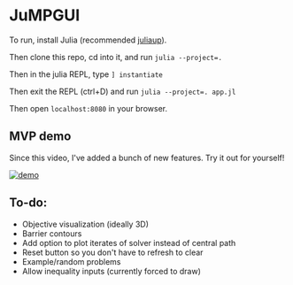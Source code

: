 # JuMPGUI


To run, install Julia (recommended [juliaup](https://github.com/JuliaLang/juliaup?tab=readme-ov-file#mac-linux-and-freebsd)).

Then clone this repo, cd into it, and run `julia --project=.`

Then in the julia REPL, type `] instantiate`

Then exit the REPL (ctrl+D) and run `julia --project=. app.jl`

Then open `localhost:8080` in your browser.


## MVP demo

Since this video, I've added a bunch of new features. Try it out for yourself!

[![demo](https://github.com/user-attachments/assets/bd396b1a-2ab0-4276-9488-91c6ee62e3e0)](https://github.com/user-attachments/assets/bd396b1a-2ab0-4276-9488-91c6ee62e3e0)


## To-do:

- Objective visualization (ideally 3D)
- Barrier contours
- Add option to plot iterates of solver instead of central path
- Reset button so you don't have to refresh to clear
- Example/random problems
- Allow inequality inputs (currently forced to draw)